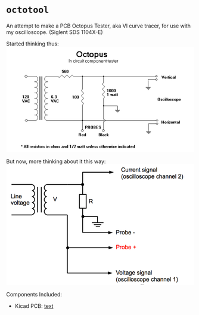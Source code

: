 # `octotool`

An attempt to make a PCB Octopus Tester, aka VI curve tracer, for use with my oscilloscope. (Siglent SDS 1104X-E)

Started thinking thus:
![alt text](<initial schematic.gif>)

But now, more thinking about it this way:
![alt text](<alt schematic.png>)

Components Included:
- Kicad PCB: [text](octotool/octotool.kicad_pro)